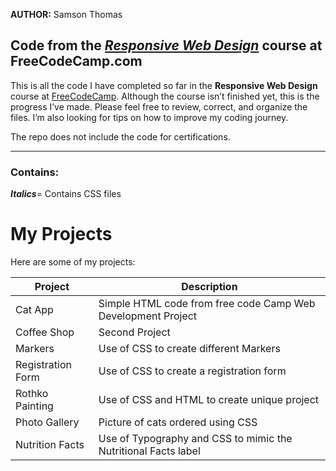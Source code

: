 **AUTHOR:** Samson Thomas

<h2>Code from the <a href="https://www.freecodecamp.org/learn/2022/responsive-web-design/"><em>Responsive Web Design</a></em> course at FreeCodeCamp.com</h2>

This is all the code I have completed so far in the **Responsive Web Design** course at <a href="https://www.freecodecamp.org/"> FreeCodeCamp</a>. Although the course isn’t finished yet, this is the progress I’ve made. 
Please feel free to review, correct, and organize the files. I’m also looking for tips on how to improve my coding journey.

The repo does not include the code for certifications.
<hr>

<h3>Contains:</h3>

<em>**Italics**</em>= Contains CSS files


# My Projects

Here are some of my projects:

 |Project | Description|
 ---------|------------
 Cat App | Simple HTML code from free code Camp Web Development Project
 Coffee Shop | Second Project
 Markers | Use of CSS to create different Markers
 Registration Form | Use of CSS to create a registration form
 Rothko Painting | Use of CSS and HTML to create unique project
 Photo Gallery| Picture of cats ordered using CSS
 Nutrition Facts | Use of Typography and CSS to mimic the Nutritional Facts label

